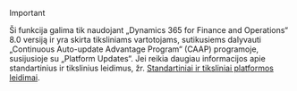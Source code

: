 > [!IMPORTANT]
> Ši funkcija galima tik naudojant „Dynamics 365 for Finance and Operations“ 8.0 versiją ir yra skirta tiksliniams vartotojams, sutikusiems dalyvauti „Continuous Auto-update Advantage Program“ (CAAP) programoje, susijusioje su „Platform Updates“. Jei reikia daugiau informacijos apie standartinius ir tikslinius leidimus, žr. [Standartiniai ir tiksliniai platformos leidimai](../get-started/public-preview-releases.md).
